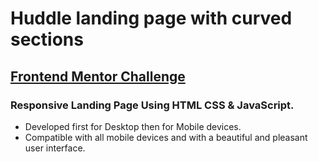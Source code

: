 # Huddle landing page with curved sections
##  [Frontend Mentor Challenge](https://www.frontendmentor.io/challenges/huddle-landing-page-with-curved-sections-5ca5ecd01e82137ec91a50f2)

### Responsive Landing Page Using HTML CSS & JavaScript.

- Developed first for Desktop then for Mobile devices.
- Compatible with all mobile devices and with a beautiful and pleasant user interface.

